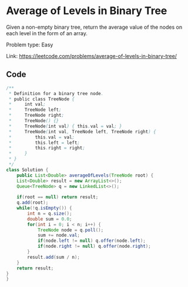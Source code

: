 # Average of Levels in Binary Tree
Given a non-empty binary tree, return the average value of the nodes on each level in the form of an array.

Problem type: Easy

Link: https://leetcode.com/problems/average-of-levels-in-binary-tree/

## Code
```java
/**
 * Definition for a binary tree node.
 * public class TreeNode {
 *     int val;
 *     TreeNode left;
 *     TreeNode right;
 *     TreeNode() {}
 *     TreeNode(int val) { this.val = val; }
 *     TreeNode(int val, TreeNode left, TreeNode right) {
 *         this.val = val;
 *         this.left = left;
 *         this.right = right;
 *     }
 * }
 */
class Solution {
    public List<Double> averageOfLevels(TreeNode root) {
    List<Double> result = new ArrayList<>();
    Queue<TreeNode> q = new LinkedList<>();
    
    if(root == null) return result;
    q.add(root);
    while(!q.isEmpty()) {
        int n = q.size();
        double sum = 0.0;
        for(int i = 0; i < n; i++) {
            TreeNode node = q.poll();
            sum += node.val;
            if(node.left != null) q.offer(node.left);
            if(node.right != null) q.offer(node.right);
        }
        result.add(sum / n);
    }
    return result;
}
}
```
